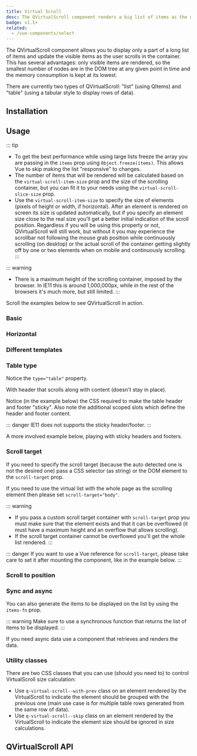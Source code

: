 ```yaml
---
title: Virtual Scroll
desc: The QVirtualScroll component renders a big list of items as the user scrolls in the container, keeping DOM tree clean and eating the lowest amount of memory possible.
badge: v1.1+
related:
  - /vue-components/select
---
```


The QVirtualScroll component allows you to display only a part of a long list of items and update the visible items as the user scrolls in the container. This has several advantages: only visible items are rendered, so the smallest number of nodes are in the DOM tree at any given point in time and the memory consumption is kept at its lowest.

There are currently two types of QVirtualScroll: "list" (using QItems) and "table" (using a tabular style to display rows of data).


## Installation
<doc-installation components="QVirtualScroll" />

## Usage

::: tip
* To get the best performance while using large lists freeze the array you are passing in the `items` prop using `Object.freeze(items)`. This allows Vue to skip making the list "responsive" to changes.
* The number of items that will be rendered will be calculated based on the `virtual-scroll-item-size` prop and the size of the scrolling container, but you can fit it to your needs using the `virtual-scroll-slice-size` prop.
* Use the `virtual-scroll-item-size` to specify the size of elements (pixels of height or width, if horizontal). After an element is rendered on screen its size is updated automatically, but if you specify an element size close to the real size you'll get a better initial indication of the scroll position. Regardless if you will be using this property or not, QVirtualScroll will still work, but without it you may experience the scrollbar not following the mouse grab position while continuously scrolling (on desktop) or the actual scroll of the container getting slightly off by one or two elements when on mobile and continuously scrolling.
:::

::: warning
* There is a maximum height of the scrolling container, imposed by the browser. In IE11 this is around 1,000,000px, while in the rest of the browsers it's much more, but still limited.
:::

Scroll the examples below to see QVirtualScroll in action.

### Basic

<doc-example title="Basic" file="QVirtualScroll/Basic" />

### Horizontal

<doc-example title="Horizontal" file="QVirtualScroll/BasicHorizontal" />

### Different templates

<doc-example title="Different templates for items" file="QVirtualScroll/VariousContent" />

<doc-example title="Different templates for horizontal items" file="QVirtualScroll/VariousContentHorizontal" />

### Table type

Notice the `type="table"` property.

<doc-example title="Basic table" file="QVirtualScroll/TableBasic" />


With header that scrolls along with content (doesn't stay in place).

<doc-example title="Table with scrolling header/footer" file="QVirtualScroll/TableBasicHeader" />

Notice (in the example below) the CSS required to make the table header and footer "sticky". Also note the additional scoped slots which define the header and footer content.

::: danger
IE11 does not supports the sticky header/footer.
:::

<doc-example title="Sticky headers table" file="QVirtualScroll/TableSticky" />

A more involved example below, playing with sticky headers and footers.

<doc-example title="Playing with sticky headers" file="QVirtualScroll/TableSticky2" />

### Scroll target

If you need to specify the scroll target (because the auto detected one is not the desired one) pass a CSS selector (as string) or the DOM element to the `scroll-target` prop.

If you need to use the virtual list with the whole page as the scrolling element then please set  `scroll-target="body"`.

::: warning
* If you pass a custom scroll target container with `scroll-target` prop you must make sure that the element exists and that it can be overflowed (it must have a maximum height and an overflow that allows scrolling).
* If the scroll target container cannot be overflowed you'll get the whole list rendered.
:::

::: danger
If you want to use a Vue reference for `scroll-target`, please take care to set it after mounting the component, like in the example below.
:::

<doc-example title="Custom scroll target by id" file="QVirtualScroll/ScrollTargetId" />

<doc-example title="Custom scroll target by ref" file="QVirtualScroll/ScrollTargetRef" />

### Scroll to position

<doc-example title="Scroll to position" file="QVirtualScroll/ScrollTo" />

### Sync and async

You can also generate the items to be displayed on the list by using the `items-fn` prop.

::: warning
Make sure to use a synchronous function that returns the list of items to be displayed.
:::

If you need async data use a component that retrieves and renders the data.

<doc-example title="Generate items on the fly" file="QVirtualScroll/GenerateItems" />

### Utility classes <q-badge align="top" label="v1.8.4+" />

There are two CSS classes that you can use (should you need to) to control VirtualScroll size calculation:
* Use `q-virtual-scroll--with-prev` class on an element rendered by the VirtualScroll to indicate the element should be grouped with the previous one (main use case is for multiple table rows generated from the same row of data).
* Use `q-virtual-scroll--skip` class on an element rendered by the VirtualScroll to indicate the element size should be ignored in size calculations.

<doc-example title="Virtual scroll with multiple rows for a data row" file="QTable/VirtscrollMultipleRows" />

<doc-example title="Virtual scroll with expansion model" file="QTable/VirtscrollExpandedRow" />

## QVirtualScroll API
<doc-api file="QVirtualScroll" />
